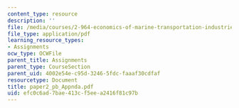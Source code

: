 ```yaml
---
content_type: resource
description: ''
file: /media/courses/2-964-economics-of-marine-transportation-industries-fall-2006/efc0c6ad7bae413cf5eea2416f81c97b_paper2_pb_Appnda.pdf
file_type: application/pdf
learning_resource_types:
- Assignments
ocw_type: OCWFile
parent_title: Assignments
parent_type: CourseSection
parent_uid: 4002e54e-c95d-3246-5fdc-faaaf30cdfaf
resourcetype: Document
title: paper2_pb_Appnda.pdf
uid: efc0c6ad-7bae-413c-f5ee-a2416f81c97b
---
```

